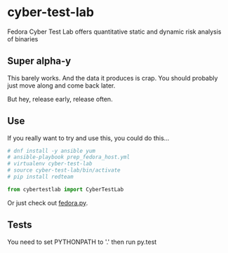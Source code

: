 # cyber-test-lab
Fedora Cyber Test Lab offers quantitative static and dynamic risk analysis of binaries

## Super alpha-y
This barely works. And the data it produces is crap. You should probably just move along and come back later.

But hey, release early, release often.

## Use

If you really want to try and use this, you could do this...

```python
# dnf install -y ansible yum
# ansible-playbook prep_fedora_host.yml
# virtualenv cyber-test-lab
# source cyber-test-lab/bin/activate
# pip install redteam

from cybertestlab import CyberTestLab
```

Or just check out [fedora.py](https://github.com/fedoraredteam/cyber-test-lab/blob/master/fedora.py).

## Tests
You need to set PYTHONPATH to '.' then run py.test
